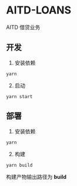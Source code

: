 # AITD-LOANS

AITD 借贷业务


## 开发

1. 安装依赖

```shell
yarn
```

2. 启动

```shell
yarn start
```

## 部署

1. 安装依赖

```shell
yarn
```

2. 构建

```shell
yarn build
```

构建产物输出路径为 **build**